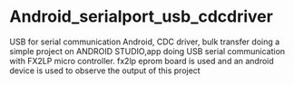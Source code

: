 # Android_serialport_usb_cdcdriver
USB for serial communication Android, CDC driver, bulk transfer
doing a simple project on ANDROID STUDIO,app doing USB serial communication with FX2LP micro controller.
fx2lp eprom board is used and an android device is used to observe the output of this project
